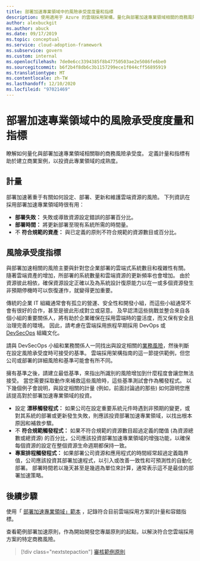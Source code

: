 ```yaml
---
title: 部署加速專業領域中的風險承受度度量和指標
description: 使用適用于 Azure 的雲端採用架構，量化與部署加速專業領域相關的商務風險承受度。
author: alexbuckgit
ms.author: abuck
ms.date: 09/17/2019
ms.topic: conceptual
ms.service: cloud-adoption-framework
ms.subservice: govern
ms.custom: internal
ms.openlocfilehash: 7de0e6cc3394385f8b47750503ae2e5086fe6be0
ms.sourcegitcommit: b6f2b4f8db6c3b1157299ece1f044cff56895919
ms.translationtype: MT
ms.contentlocale: zh-TW
ms.lasthandoff: 12/10/2020
ms.locfileid: "97021469"
---
```

# <a name="risk-tolerance-metrics-and-indicators-in-the-deployment-acceleration-discipline"></a>部署加速專業領域中的風險承受度度量和指標

瞭解如何量化與部署加速專業領域相關聯的商務風險承受度。 定義計量和指標有助於建立商業案例，以投資此專業領域的成熟度。

## <a name="metrics"></a>計量

部署加速著重于有關如何設定、部署、更新和維護雲端資源的風險。 下列資訊在採用部署加速專業領域時很有用：

- **部署失敗：** 失敗或導致資源設定錯誤的部署百分比。
- **部署時間：** 將更新部署至現有系統所需的時間量。
- 不 **符合規範的資產：** 與已定義的原則不符合規範的資源數目或百分比。

## <a name="risk-tolerance-indicators"></a>風險承受度指標

與部署加速相關的風險主要與針對您企業部署的雲端式系統數目和複雜性有關。 隨著雲端資產的增加，所部署的系統數量和雲端資源的更新頻率也會增加。 由於資源彼此相依，確保資源設定正確以及為系統設計復原能力以在一或多個資源發生非預期停機時可以恢復運作，就變得更加重要。

傳統的企業 IT 組織通常會有孤立的營運、安全性和開發小組，而這些小組通常不會有很好的合作，甚至是彼此形成對立或惡意。 及早認清這些挑戰並整合來自各個小組的重要關係人，將有助於企業確保在採用雲端時的靈活度，而又保有安全且治理完善的環境。 因此，請考慮在雲端採用旅程早期採用 DevOps 或 [DevSecOps](https://www.microsoft.com/devsecops) 組織文化。

請與 DevSecOps 小組和業務關係人一同找出與設定相關的[業務風險](./business-risks.md)，然後判斷在設定風險承受度時可接受的基準。 雲端採用架構指南的這一節提供範例，但您公司或部署的詳細風險和基準可能會有所不同。

擁有基準之後，請建立最低基準，來指出所識別的風險增加到什麼程度會讓您無法接受。 當您需要採取動作來補救這些風險時，這些基準測試會作為觸發程式。 以下幾個例子會說明，與設定相關的計量 (例如，前面討論過的那些) 如何證明您應該提高對於部署加速專業領域的投資。

- 設定 **漂移觸發程式：** 如果公司在設定重要系統元件時遇到非預期的變更，或對其系統的部署或更新發生失敗，則應該投資部署加速專業領域，以找出根本原因和補救步驟。
- 不 **符合規範觸發程式：** 如果不符合規範的資源數目超過定義的閾值 (為資源總數或總資源) 的百分比，公司應該投資部署加速專業領域的增強功能，以確保每個資源的設定在整個資源生命週期都保持一致。
- **專案排程觸發程式：** 如果部署公司資源和應用程式的時間經常超過定義臨界值，公司應該投資其部署加速程式，以引入或改善一致性和可預測性的自動化部署。 部署時間若以幾天甚至是幾週為單位來計算，通常表示這不是最佳的部署加速策略。

## <a name="next-steps"></a>後續步驟

使用「 [部署加速專業領域」範本](./template.md) ，記錄符合目前雲端採用方案的計量和容錯指標。

查看範例部署加速原則，作為開始開發您專屬原則的起點，以解決符合您雲端採用方案的特定商務風險。

> [!div class="nextstepaction"]
> [審核範例原則](./policy-statements.md)
